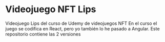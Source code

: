 # Videojuego NFT Lips
Videojuego Lips del curso de Udemy de videojuegos NFT
En el curso el juego se codifica en React, pero yo también lo he pasado a Angular. Este repositorio contiene las 2 versiones
